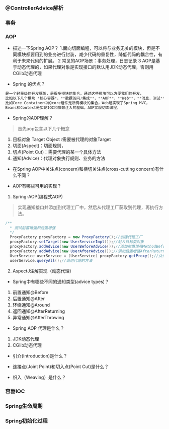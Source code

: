 ### @ControllerAdvice解析

### 事务
### AOP
- 描述一下Spring AOP？
1.面向切面编程，可以将与业务无关的模块，但是不同模块都要用到的业务进行封装，减少代码的重复性，降低代码的耦合性，有利于未来代码的扩展。
2 常见的AOP场景：事务处理，日志记录
3 AOP是基于动态代理的，如果代理对象是实现接口的默认用JDK动态代理，否则用CGlib动态代理



- Spring 的优点？
~~~java
是一个轻量级的开发框架，是很多模块的集合，通过这些模块可以方便我们的开发，
比如以下几个模块 *核心容器*，**数据访问/集成**，**AOP**，**Web**，**消息，测试**...
比如Core Container中的core组件是所有模块的集合，Web是实现了Spring MVC，
Beans和Context是实现IOC和依赖注入的基础，AOP实现切面编程。
~~~

- Spring的AOP理解？
> 首先aop包含以下几个概念
 1. 目标对象 Target Object :需要被代理的对象Target
 2. 切面(Aspect)：切面规则，
 3. 切点(Point Cut)：需要代理的某一个具体方法
 4. 通知(Advice)：代理对象执行规则、业务的方法








- 在Spring AOP中关注点(concern)和横切关注点(cross-cutting concern)有什么不同？

- AOP有哪些可用的实现？
1. Spring-AOP(编程式AOP)
> 实现通知接口并添加到代理工厂中，然后从代理工厂获取到代理，再执行方法。
~~~java
/**
  * 测试前置增强和后置增强
  */
  ProxyFactory proxyFactory = new ProxyFactory();//创建代理工厂
  proxyFactory.setTarget(new UserServiceImpl());//射入目标类对象
  proxyFactory.addAdvice(new UserBeforeAdvice());//添加前置增强MethodBeforeAdvice
  proxyFactory.addAdvice(new UserAfterAdvice());//添加后置增强AfterReturningAdvice  
  UserService userService = (UserService) proxyFactory.getProxy();//从代理工厂获取代理
  userService.queryAll();//调用代理的方法
~~~
2. AspectJ注解实现（动态代理）


- Spring中有哪些不同的通知类型(advice types)？
1. 前置通知@Before
2. 后置通知@After
3. 环绕通知@Around
4. 返回通知@AfterReturning
5. 异常通知@AfterThrowing


- Spring AOP 代理是什么？

1. JDK动态代理
2. CGlib动态代理

- 引介(Introduction)是什么？

- 连接点(Joint Point)和切入点(Point Cut)是什么？

- 织入（Weaving）是什么？
### 容器IOC
### Spring生命周期
### Spring初始化过程
